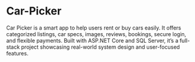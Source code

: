 # Car-Picker
Car Picker is a smart app to help users rent or buy cars easily. It offers categorized listings, car specs, images, reviews, bookings, secure login, and flexible payments. Built with ASP.NET Core and SQL Server, it’s a full-stack project showcasing real-world system design and user-focused features.

